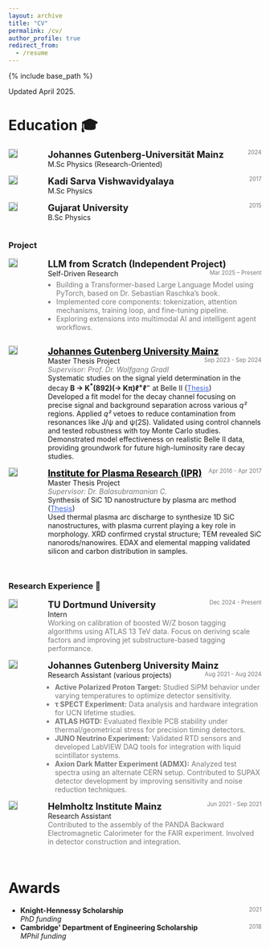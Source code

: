```yaml
---
layout: archive
title: "CV"
permalink: /cv/
author_profile: true
redirect_from:
  - /resume
---
```


{% include base_path %}

<!-- taken from https://emiliendupont.github.io/resume/  -->

Updated April 2025.

Education 🎓
======

<!-- M.Sc -->
<div style="display:flex;">

  <div style="flex:0.5; padding-right:5%">
    <img src="{{ site.url }}/images/resume/JGU.png" style="align:left; border: 1px solid #d3d3d3; border-style: outset;">
  </div>

  <div style="flex:4;">
    <p style="margin:0px">
      <b style="font-size: 130%;">Johannes Gutenberg-Universität Mainz</b>
      <span style="float:right; font-size:80%; color:#7a7a7a;">2024</span>
    </p>
    M.Sc Physics (Research-Oriented)
    <div style="color:#7a7a7a">
    </div>
  </div>
</div>
<hr style="height:1em; margin:0em; visibility:hidden;" />

<!-- M.Sc -->
<div style="display:flex;">

  <div style="flex:0.5; padding-right:5%">
    <img src="{{ site.url }}/images/resume/KSV.png" style="align:left; border: 1px solid #d3d3d3; border-style: outset;">
  </div>

  <div style="flex:4;">
    <p style="margin:0px">
      <b style="font-size: 130%;">Kadi Sarva Vishwavidyalaya</b>
      <span style="float:right; font-size:80%; color:#7a7a7a;">2017 </span>
    </p>
    M.Sc Physics
    <div style="color:#7a7a7a">
    </div>
  </div>
</div>
<hr style="height:1em; margin:0em; visibility:hidden;" />


<!-- B.Sc -->
<div style="display:flex;">

  <div style="flex:0.5; padding-right:5%">
    <img src="{{ site.url }}/images/resume/GU.png" style="align:left; border: 1px solid #d3d3d3; border-style: outset;">
  </div>

  <div style="flex:4;">
    <p style="margin:0px">
      <b style="font-size: 130%;">Gujarat University</b>
      <span style="float:right; font-size:80%; color:#7a7a7a;">2015 </span>
    </p>
    B.Sc Physics
    <div style="color:#7a7a7a">
    </div>
  </div>
</div>
<hr style="height:1em; margin:0em; visibility:hidden;" />



### Project

<!-- LLM from Scratch Project -->
<div style="display:flex;">

  <div style="flex:0.5; padding-right:5%">
    <img src="{{ site.url }}/images/resume/llm.png" style="align:left; border: 1px solid #d3d3d3; border-style: outset;">
  </div>

  <div style="flex:4;">
    <p style="margin:0px">
      <b style="font-size: 130%;">LLM from Scratch (Independent Project)</b>
      <span style="float:right; font-size:80%; color:#7a7a7a;">Mar 2025 – Present</span>
    </p>
    Self-Driven Research
    <ul style="margin-top: 5px; padding-left: 1.2em; color:#7a7a7a">
      <li>Building a Transformer-based Large Language Model using PyTorch, based on Dr. Sebastian Raschka’s book.</li>
      <li>Implemented core components: tokenization, attention mechanisms, training loop, and fine-tuning pipeline.</li>
      <li>Exploring extensions into multimodal AI and intelligent agent workflows.</li>
    </ul>
  </div>
</div>
<hr style="height:1em; margin:0em; visibility:hidden;" />

<!-- JGU Mainz Master Thesis -->
<div style="display:flex;">

  <div style="flex:0.5; padding-right:5%">
    <img src="{{ site.url }}/images/resume/jgu.png" style="align:left; border: 1px solid #d3d3d3; border-style: outset;">
  </div>

  <div style="flex:4;">
    <p style="margin:0px">
      <b style="font-size: 130%;"><a href="https://www.uni-mainz.de/" target="_blank" style="color: black;">Johannes Gutenberg University Mainz</a></b>
      <span style="float:right; font-size:80%; color:#7a7a7a;">Sep 2023 - Sep 2024</span>
    </p>
    Master Thesis Project
    <div style="color:#7a7a7a">
      <i>Supervisor: Prof. Dr. Wolfgang Gradl</i>
    </div>
    <div>
      Systematic studies on the signal yield determination in the decay <b>B → K<sup>*</sup>(892)(→ Kπ)ℓ<sup>+</sup>ℓ<sup>−</sup></b> at Belle II 
      (<a href="https://www.dropbox.com/scl/fi/ac03vek7c21n0boqmjn9f/JGU_MT_Final.pdf?rlkey=34ryj05t0v9nmdlkft403lghk&st=sjq55f1q&dl=0" target="_blank" style="color:RoyalBlue;">Thesis</a>)<br/>
      Developed a fit model for the decay channel focusing on precise signal and background separation across various <i>q²</i> regions. Applied <i>q²</i> vetoes to reduce contamination from resonances like J/ψ and ψ(2S). Validated using control channels and tested robustness with toy Monte Carlo studies. Demonstrated model effectiveness on realistic Belle II data, providing groundwork for future high-luminosity rare decay studies.
    </div>
  </div>
</div>
<hr style="height:1em; margin:0em; visibility:hidden;" />

<!-- IPR Master Thesis -->
<div style="display:flex;">

  <div style="flex:0.5; padding-right:5%">
    <img src="{{ site.url }}/images/resume/ipr.png" style="align:left; border: 1px solid #d3d3d3; border-style: outset;">
  </div>

  <div style="flex:4;">
    <p style="margin:0px">
      <b style="font-size: 130%;"><a href="https://www.ipr.res.in/" target="_blank" style="color: black;">Institute for Plasma Research (IPR)</a></b>
      <span style="float:right; font-size:80%; color:#7a7a7a;">Apr 2016 - Apr 2017</span>
    </p>
    Master Thesis Project
    <div style="color:#7a7a7a">
      <i>Supervisor: Dr. Balasubramanian C.</i>
    </div>
    <div>
      Synthesis of SiC 1D nanostructure by plasma arc method 
      (<a href="https://www.dropbox.com/scl/fi/2reem9g2byskaq7mjzi6v/KSV-Master-Thesis.pdf?rlkey=k0ld4mff2rjxqk37s55aoz0eb&st=64a9llzx&dl=0" target="_blank" style="color:RoyalBlue;">Thesis</a>)<br/>
      Used thermal plasma arc discharge to synthesize 1D SiC nanostructures, with plasma current playing a key role in morphology. XRD confirmed crystal structure; TEM revealed SiC nanorods/nanowires. EDAX and elemental mapping validated silicon and carbon distribution in samples.
    </div>
  </div>
</div>
<hr style="height:2em; margin:0em; visibility:hidden;" />



### Research Experience 💼

<!-- TU Dortmund -->
<div style="display:flex;">

  <div style="flex:0.5; padding-right:5%">
    <img src="{{ site.url }}/images/resume/tudortmund.png" style="align:left; border: 1px solid #d3d3d3; border-style: outset;">
  </div>

  <div style="flex:4;">
    <p style="margin:0px">
      <b style="font-size: 130%;">TU Dortmund University</b>
      <span style="float:right; font-size:80%; color:#7a7a7a;">Dec 2024 - Present</span>
    </p>
    Intern
    <div style="color:#7a7a7a">
      Working on calibration of boosted W/Z boson tagging algorithms using ATLAS 13 TeV data. Focus on deriving scale factors and improving jet substructure-based tagging performance.
    </div>
  </div>
</div>
<hr style="height:1em; margin:0em; visibility:hidden;" />

<!-- JGU Mainz -->
<div style="display:flex;">

  <div style="flex:0.5; padding-right:5%">
    <img src="{{ site.url }}/images/resume/jgu.png" style="align:left; border: 1px solid #d3d3d3; border-style: outset;">
  </div>

  <div style="flex:4;">
    <p style="margin:0px">
      <b style="font-size: 130%;">Johannes Gutenberg University Mainz</b>
      <span style="float:right; font-size:80%; color:#7a7a7a;">Aug 2021 - Aug 2024</span>
    </p>
    Research Assistant (various projects)
    <div style="color:#7a7a7a">
      <ul style="margin: 0.5em 0 0 1em; padding: 0;">
        <li><b>Active Polarized Proton Target:</b> Studied SiPM behavior under varying temperatures to optimize detector sensitivity.</li>
        <li><b>τ SPECT Experiment:</b> Data analysis and hardware integration for UCN lifetime studies.</li>
        <li><b>ATLAS HGTD:</b> Evaluated flexible PCB stability under thermal/geometrical stress for precision timing detectors.</li>
        <li><b>JUNO Neutrino Experiment:</b> Validated RTD sensors and developed LabVIEW DAQ tools for integration with liquid scintillator systems.</li>
        <li><b>Axion Dark Matter Experiment (ADMX):</b> Analyzed test spectra using an alternate CERN setup. Contributed to SUPAX detector development by improving sensitivity and noise reduction techniques.</li>
      </ul>
    </div>
  </div>
</div>
<hr style="height:1em; margin:0em; visibility:hidden;" />

<!-- HIM Mainz -->
<div style="display:flex;">

  <div style="flex:0.5; padding-right:5%">
    <img src="{{ site.url }}/images/resume/him.png" style="align:left; border: 1px solid #d3d3d3; border-style: outset;">
  </div>

  <div style="flex:4;">
    <p style="margin:0px">
      <b style="font-size: 130%;">Helmholtz Institute Mainz</b>
      <span style="float:right; font-size:80%; color:#7a7a7a;">Jun 2021 - Sep 2021</span>
    </p>
    Research Assistant
    <div style="color:#7a7a7a">
      Contributed to the assembly of the PANDA Backward Electromagnetic Calorimeter for the FAIR experiment. Involved in detector construction and integration.
    </div>
  </div>
</div>
<hr style="height:2em; margin:0em; visibility:hidden;" />

  
Awards 
======
<ul>
  <li>
    <b>Knight-Hennessy Scholarship </b>
    <span style="float:right; font-size:80%; color:#7a7a7a;">2021</span> <br>
    <i>PhD funding</i>
  </li>

  <li>
    <b>Cambridge' Department of Engineering Scholarship </b>
    <span style="float:right; font-size:80%; color:#7a7a7a;">2018</span> <br>
    <i>MPhil funding</i>
  </li>
<!-- 
  <li>
    <b>Valedictorian </b>
    <span style="float:right; font-size:80%; color:#7a7a7a;">2018</span> <br>
    <i>MPhil funding</i>
  </li> -->

  <!-- <li>
    <b>Silicon Valley Startup Camp</b>
    <span style="float:right; font-size:80%;color:#7a7a7a;">2018</span> <br>
    <i>Trip organized for rising Swiss entrepreneurs.</i>
  </li> -->

</ul>
